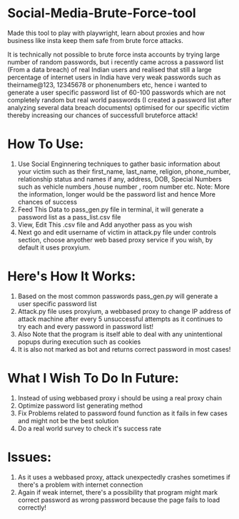 # Social-Media-Brute-Force-tool
Made this tool to play with playwright, learn about proxies and how business like insta keep them safe from brute force attacks.

It is technically not possible to brute force insta accounts by trying large number of random passwords, but i recently came across a password list (From a data breach) of real Indian users and realised that still a large percentage of internet users in India have very weak passwords such as theirname@123, 12345678 or phonenumbers etc, hence i wanted to generate a user specific password list of 60-100 passwords which are not completely random but real world passwords (I created a password list after analyzing several data breach documents) optimised for our specific victim thereby increasing our chances of successfull bruteforce attack!

# How To Use:

1) Use Social Enginnering techniques to gather basic information about your victim such as their first_name, last_name, religion, phone_number, relationship status and names if any, address, DOB, Special Numbers such as vehicle numbers ,house number , room number etc. Note: More the information, longer would be the password list and hence More chances of success
2) Feed This Data to pass_gen.py file in terminal, it will generate a password list as a pass_list.csv file
3) View, Edit This .csv file and Add anyother pass as you wish
4) Next go and edit username of victim in attack.py file under controls section, choose anyother web based proxy service if you wish, by default it uses proxyium.

# Here's How It Works:

1) Based on the most common passwords pass_gen.py will generate a user specific password list  
2) Attack.py file uses proxyium, a webbased proxy to change IP address of attack machine after every 5 unsuccessful attempts as it continues to try each and every password in password list!
3) Also Note that the program is itself able to deal with any unintentional popups during execution such as cookies
4) It is also not marked as bot and returns correct password in most cases!

# What I Wish To Do In Future:

1) Instead of using webbased proxy i should be using a real proxy chain 
2) Optimize password list generating method
3) Fix Problems related to password found function as it fails in few cases and might not be the best solution
4) Do a real world survey to check it's success rate

# Issues:
1) As it uses a webbased proxy, attack unexpectedly crashes sometimes if there's a problem with internet connection
2) Again if weak internet, there's a possibility that program might mark correct password as wrong password because the page fails to load correctly!

